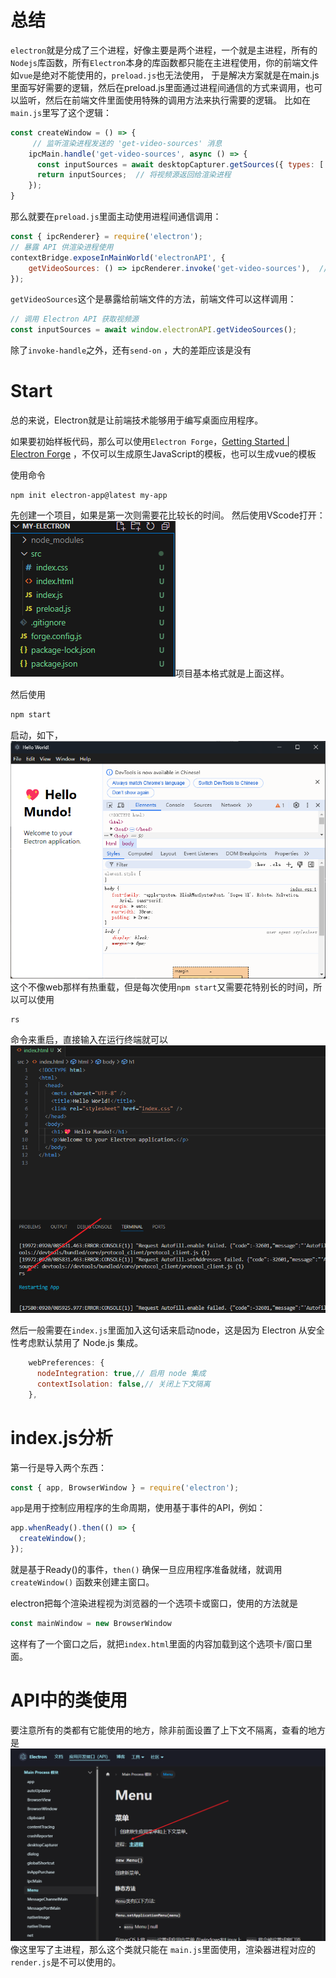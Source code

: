 # 总结
`electron`就是分成了三个进程，好像主要是两个进程，一个就是主进程，所有的`Nodejs`库函数，所有`Electron`本身的库函数都只能在主进程使用，你的前端文件如`vue`是绝对不能使用的，`preload.js`也无法使用， 
于是解决方案就是在main.js里面写好需要的逻辑，然后在preload.js里面通过进程间通信的方式来调用，也可以监听，然后在前端文件里面使用特殊的调用方法来执行需要的逻辑。
比如在`main.js`里写了这个逻辑：
```js
const createWindow = () => {
	 // 监听渲染进程发送的 'get-video-sources' 消息
    ipcMain.handle('get-video-sources', async () => {
      const inputSources = await desktopCapturer.getSources({ types: ['screen'] });
      return inputSources;  // 将视频源返回给渲染进程
    });
}
```
那么就要在`preload.js`里面主动使用进程间通信调用：
```js
const { ipcRenderer} = require('electron');
// 暴露 API 供渲染进程使用
contextBridge.exposeInMainWorld('electronAPI', {
	getVideoSources: () => ipcRenderer.invoke('get-video-sources'),  // 请求主进程获取视频源
});
```
`getVideoSources`这个是暴露给前端文件的方法，前端文件可以这样调用：
```js
// 调用 Electron API 获取视频源
const inputSources = await window.electronAPI.getVideoSources();
```

除了`invoke-handle`之外，还有`send-on` ，大的差距应该是没有

# Start
总的来说，Electron就是让前端技术能够用于编写桌面应用程序。

如果要初始样板代码，那么可以使用`Electron Forge`，[Getting Started | Electron Forge](https://www.electronforge.io/) ，不仅可以生成原生JavaScript的模板，也可以生成vue的模板

使用命令
```node
npm init electron-app@latest my-app
```
先创建一个项目，如果是第一次则需要花比较长的时间。
然后使用VScode打开：![](images/Pasted%20image%2020240920085330.png)项目基本格式就是上面这样。

然后使用
```js
npm start
```
启动，如下，![](images/Pasted%20image%2020240920090453.png)
这个不像web那样有热重载，但是每次使用`npm start`又需要花特别长的时间，所以可以使用
```node
rs
```
命令来重启，直接输入在运行终端就可以
![](images/Pasted%20image%2020240920090837.png)

然后一般需要在`index.js`里面加入这句话来启动node，这是因为 Electron 从安全性考虑默认禁用了 Node.js 集成。
```js
    webPreferences: {
      nodeIntegration: true,// 启用 node 集成
      contextIsolation: false,// 关闭上下文隔离
    },
```


# index.js分析
第一行是导入两个东西：
```js
const { app, BrowserWindow } = require('electron');
```
`app`是用于控制应用程序的生命周期，使用基于事件的API，例如：
```js
app.whenReady().then(() => {
  createWindow();
});
```
就是基于Ready()的事件，`then()` 确保一旦应用程序准备就绪，就调用 `createWindow()` 函数来创建主窗口。

electron把每个渲染进程视为浏览器的一个选项卡或窗口，使用的方法就是
```js
const mainWindow = new BrowserWindow
```
这样有了一个窗口之后，就把`index.html`里面的内容加载到这个选项卡/窗口里面。


# API中的类使用
要注意所有的类都有它能使用的地方，除非前面设置了上下文不隔离，查看的地方是![](images/Pasted%20image%2020240920203801.png)像这里写了主进程，那么这个类就只能在 `main.js`里面使用，渲染器进程对应的`render.js`是不可以使用的。












































